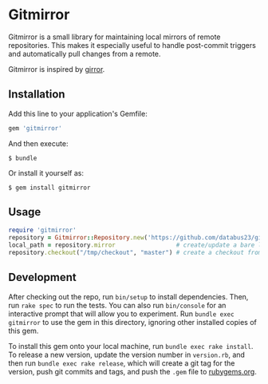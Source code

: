 # Gitmirror

Gitmirror is a small library for maintaining local mirrors of remote repositories. This makes it especially useful to handle post-commit triggers and automatically pull changes from a remote.

Gitmirror is inspired by [girror](https://github.com/eladb/node-girror).

## Installation

Add this line to your application's Gemfile:

```ruby
gem 'gitmirror'
```

And then execute:

    $ bundle

Or install it yourself as:

    $ gem install gitmirror

## Usage

```ruby
require 'gitmirror'
repository = Gitmirror::Repository.new('https://github.com/databus23/gitmirror')
local_path = repository.mirror                 # create/update a bare local local mirror of remote
repository.checkout("/tmp/checkout", "master") # create a checkout from the local mirror
```

## Development

After checking out the repo, run `bin/setup` to install dependencies. Then, run `rake spec` to run the tests. You can also run `bin/console` for an interactive prompt that will allow you to experiment. Run `bundle exec gitmirror` to use the gem in this directory, ignoring other installed copies of this gem.

To install this gem onto your local machine, run `bundle exec rake install`. To release a new version, update the version number in `version.rb`, and then run `bundle exec rake release`, which will create a git tag for the version, push git commits and tags, and push the `.gem` file to [rubygems.org](https://rubygems.org).


